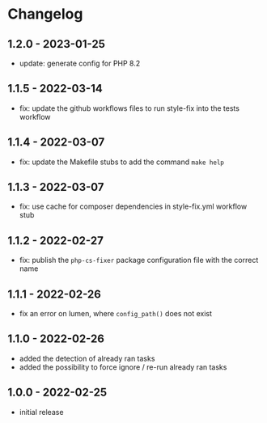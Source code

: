 # Changelog

<!-- Prefixes: "fix: ..." ; "new: ..." ; "update: ..." -->

## 1.2.0 - 2023-01-25

- update: generate config for PHP 8.2

## 1.1.5 - 2022-03-14

- fix: update the github workflows files to run style-fix into the tests workflow 

## 1.1.4 - 2022-03-07

- fix: update the Makefile stubs to add the command `make help`

## 1.1.3 - 2022-03-07

- fix: use cache for composer dependencies in style-fix.yml workflow stub

## 1.1.2 - 2022-02-27

- fix: publish the `php-cs-fixer` package configuration file with the correct name

## 1.1.1 - 2022-02-26

- fix an error on lumen, where `config_path()` does not exist

## 1.1.0 - 2022-02-26

- added the detection of already ran tasks
- added the possibility to force ignore / re-run already ran tasks

## 1.0.0 - 2022-02-25

- initial release
